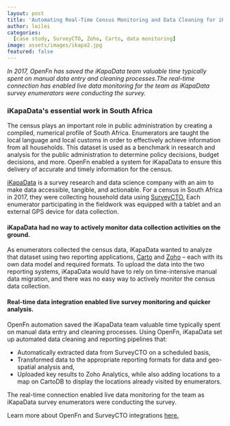 ```yaml
---
layout: post
title: 'Automating Real-Time Census Monitoring and Data Cleaning for iKapaData'
author: leilei
categories:
  [case study, SurveyCTO, Zoho, Carto, data monitoring]
image: assets/images/ikapa2.jpg
featured: false
---
```


_In 2017, OpenFn has saved the iKapaData team valuable time typically spent on manual data entry and cleaning processes.The real-time connection has enabled live data monitoring for the team as iKapaData survey enumerators were conducting the survey._

### iKapaData's essential work in South Africa

The census plays an important role in public administration by creating a compiled, numerical profile of South Africa. Enumerators are taught the local language and local customs in order to effectively achieve information from all households. This dataset is used as a benchmark in research and analysis for the public administration to determine policy decisions, budget decisions, and more. OpenFn enabled a system for iKapaData to ensure this delivery of accurate and timely information for the census. 

[iKapaData](http://ikapadata.com/) is a survey research and data science company with an aim to make data accessible, tangible, and actionable. For a census in South Africa in 2017, they were collecting household data using [SurveyCTO.](https://www.surveycto.com/) Each enumerator participating in the fieldwork was equipped with a tablet and an external GPS device for data collection. 

#### iKapaData had no way to actively monitor data collection activities on the ground. 

As enumerators collected the census data, iKapaData wanted to analyze that dataset using two reporting applications, [Carto](https://carto.com/) and [Zoho](https://www.zoho.com/) – each with its own data model and required formats. To upload the data into the two reporting systems, iKapaData would have to rely on time-intensive manual data migration, and there was no easy way to actively monitor the census data collection. 

#### Real-time data integration enabled live survey monitoring and quicker analysis.

OpenFn automation saved the iKapaData team valuable time typically spent on manual data entry and cleaning processes. Using OpenFn, iKapaData set up automated data cleaning and reporting pipelines that: 
- Automatically extracted data from SurveyCTO on a scheduled basis,
- Transformed data to the appropriate reporting formats for data and geo-spatial analysis and, 
- Uploaded key results to Zoho Analytics, while also adding locations to a map on CartoDB to display the locations already visited by enumerators. 

The real-time connection enabled live data monitoring for the team as iKapaData survey enumerators were conducting the survey.

Learn more about OpenFn and SurveyCTO integrations [here.](https://www.surveycto.com/blog/connecting-with-openfn/)
